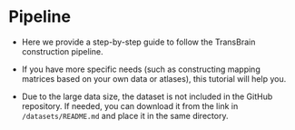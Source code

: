 # Pipeline

- Here we provide a step-by-step guide to follow the TransBrain construction pipeline. 

- If you have more specific needs (such as constructing mapping matrices based on your own data or atlases), this tutorial will help you.

- Due to the large data size, the dataset is not included in the GitHub repository. If needed, you can download it from the link in ``/datasets/README.md`` and place it in the same directory.